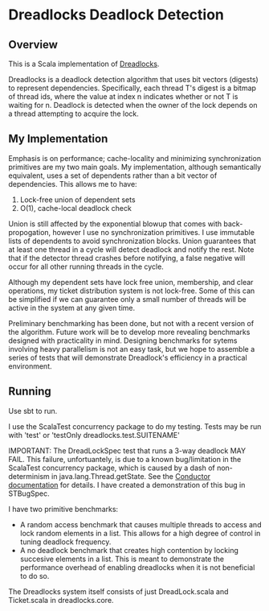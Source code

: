 Dreadlocks Deadlock Detection
=======================================

Overview
--------

This is a Scala implementation of [Dreadlocks](http://www.cs.nyu.edu/~ejk/papers/dreadlocks-spaa08.pdf).

Dreadlocks is a deadlock detection algorithm that uses bit vectors (digests) to represent dependencies. Specifically, each thread T's digest is a bitmap of thread ids, where the value at index n indicates whether or not T is waiting for n. Deadlock is detected when the owner of the lock depends on a thread attempting to acquire the lock.

My Implementation
-----------------

Emphasis is on performance; cache-locality and minimizing synchronization primitives are my two main goals. My implementation, although semantically equivalent, uses a set of dependents rather than a bit vector of dependencies. This allows me to have:

1. Lock-free union of dependent sets
2. O(1), cache-local deadlock check

Union is still affected by the exponential blowup that comes with back-propogation, however I use no synchronization primitives. I use immutable lists of dependents to avoid synchronization blocks. Union guarantees that at least one thread in a cycle will detect deadlock and notify the rest. Note that if the detector thread crashes before notifying, a false negative will occur for all other running threads in the cycle.

Although my dependent sets have lock free union, membership, and clear operations, my ticket distribution system is not lock-free. Some of this can be simplified if we can guarantee only a small number of threads will be active in the system at any given time.

Preliminary benchmarking has been done, but not with a recent version of the algorithm. Future work will be to develop more revealing benchmarks designed with practicality in mind. Designing benchmarks for sytems involving heavy parallelism is not an easy task, but we hope to assemble a series of tests that will demonstrate Dreadlock's efficiency in a practical environment.

Running
-------

Use sbt to run.

I use the ScalaTest concurrency package to do my testing. Tests may be run with 'test' or 'testOnly dreadlocks.test.SUITENAME'

IMPORTANT: The DreadLockSpec test that runs a 3-way deadlock MAY FAIL. This failure, unfortuantely, is due to a known bug/limitation in the ScalaTest concurrency package, which is caused by a dash of non-determinism in java.lang.Thread.getState. See the [Conductor documentation](http://doc.scalatest.org/1.4.1/org/scalatest/concurrent/Conductor.html) for details. I have created a demonstration of this bug in STBugSpec.

I have two primitive benchmarks: 

* A random access benchmark that causes multiple threads to access and lock random elements in a list. This allows for a high degree of control in tuning deadlock frequency.
* A no deadlock benchmark that creates high contention by locking succesive elements in a list. This is meant to demonstrate the performance overhead of enabling dreadlocks when it is not beneficial to do so.

The Dreadlocks system itself consists of just DreadLock.scala and Ticket.scala in dreadlocks.core.
